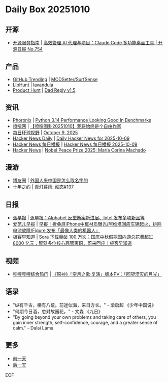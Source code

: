 # Daily Box 20251010

## 开源
- [开源服务指南](https://osguider.com/blog/) | [高效管理 AI 代理与项目：Claude Code 多功能桌面工具 | 开源日报 No.754](https://osguider.com/blog/post/daily/daily-754/)

## 产品
- [GitHub Trending](https://github.com/trending?since=daily) | [MODSetter/SurfSense](https://github.com/MODSetter/SurfSense)
- [LibHunt](https://www.libhunt.com/) | [lavandula](https://www.libhunt.com/r/lavandula)
- [Product Hunt](https://www.producthunt.com) | [Dad Reply v1.5](https://www.producthunt.com/products/dad-reply)

## 资讯
- [Phoronix](https://www.phoronix.com/) | [Python 3.14 Performance Looking Good In Benchmarks](https://www.phoronix.com/review/python-314-benchmarks)
- [喷嚏网](http://www.dapenti.com/blog/blog.asp?subjectid=70&name=xilei) | [【喷嚏图卦20251010】我将始终是个自由作家](http://www.dapenti.com/blog/more.asp?name=xilei&id=188745)
- [每日环球视野](https://idai.ly/) | [October 9, 2025](http://m.idai.ly/se/a193iG?1759968000)
- [Hacker News Daily](https://www.daemonology.net/hn-daily/) | [Daily Hacker News for 2025-10-09](https://www.daemonology.net/hn-daily/2025-10-09.html)
- [Hacker News 每日播报](https://hacker-news.agi.li/) | [Hacker News 每日播报 2025-10-09](https://hacker-news.agi.li/post/2025-10-09)
- [Hacker News](https://news.ycombinator.com/front) | [Nobel Peace Prize 2025: María Corina Machado](https://news.ycombinator.com/item?id=45536700)

## 漫游
- [博友圈](https://www.boyouquan.com/home) | [外国人来中国是怎么取名字的](https://www.boyouquan.com/go?from=feed&link=https%3A%2F%2Flawtee.com%2Farticle%2Fhow-do-foreigners-choose-names-when-they-come-to-china%2F)
- [十年之约](https://www.foreverblog.cn/feeds.html) | [青灯暮雨: 动态#137](https://www.blatr.cn/trend/137)

## 日报
- [派早报](https://sspai.com/tag/%E6%B4%BE%E6%97%A9%E6%8A%A5) | [派早报：Alphabet 反垄断案新进展、Intel 发布多项新品等](https://sspai.com/post/102974)
- [爱范儿早报](https://www.ifanr.com/category/ifanrnews) | [早报｜折叠屏iPhone中框材质曝光/阿维塔回应车辆起火，排除电池故障/Figure 发布「最像人类的机器人」](https://www.ifanr.com/1640279)
- [极客早知道](https://www.geekpark.net/column/74) | [Sora 下载量破 100 万次；国庆中秋假期国内游总花费超过 8000 亿元；智驾多位核心高管离职，蔚来回应｜极客早知道](https://www.geekpark.net/news/354826)

## 视频
- [哔哩哔哩综合热门](https://www.bilibili.com/v/popular/all/) | [《原神》「空月之歌·复演」版本PV：「回望湮灭的月光」](https://b23.tv/BV1uP4nzxExX)

## 语录
- "纵有千古，横有八荒。前途似海，来日方长。" - 梁启超 《少年中国说》
- "何期今日酒，忽对故园花。" - 文森 《九日》
- "By going beyond your own problems and taking care of others, you gain inner strength, self-confidence, courage, and a greater sense of calm." - Dalai Lama

## 更多
- [前一天](daily-box-20251009.md)
- [后一天](daily-box-20251011.md)

EOF